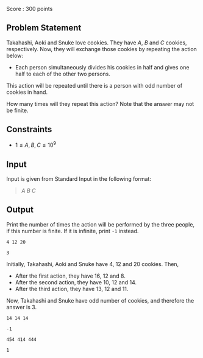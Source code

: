 Score : $300$ points

## Problem Statement

Takahashi, Aoki and Snuke love cookies. They have $A$, $B$ and $C$ cookies, respectively. Now, they will exchange those cookies by repeating the action below:

- Each person simultaneously divides his cookies in half and gives one half to each of the other two persons.

This action will be repeated until there is a person with odd number of cookies in hand.

How many times will they repeat this action?
Note that the answer may not be finite.

## Constraints

- $1 \leq A,B,C \leq 10^9$

## Input

Input is given from Standard Input in the following format:

> $A$ $B$ $C$

## Output

Print the number of times the action will be performed by the three people, if this number is finite.
If it is infinite, print `-1` instead.

```input1
4 12 20
```

```output1
3
```

Initially, Takahashi, Aoki and Snuke have $4$, $12$ and $20$ cookies. Then,

- After the first action, they have $16$, $12$ and $8$.
- After the second action, they have $10$, $12$ and $14$.
- After the third action, they have $13$, $12$ and $11$.

Now, Takahashi and Snuke have odd number of cookies, and therefore the answer is $3$.

```input2
14 14 14
```

```output2
-1
```

```input3
454 414 444
```

```output3
1
```